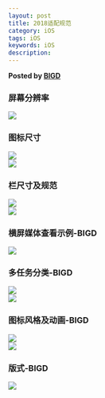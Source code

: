 ```yaml
---  
layout: post  
title: 2018适配规范 
category: iOS  
tags: iOS  
keywords: iOS  
description: 
---  
```


__Posted by [BIGD](https://mp.weixin.qq.com/s/cTE6_IWEgMG5NEwnBvbIkg)__  

### 屏幕分辨率  
![](/assets/postAssets/2018/6da248f503fsdff343d76a16e07dgf1.webp)  

### 图标尺寸  
![](/assets/postAssets/2018/6da248f503fsdff343d76a16e07dgf2.webp)  
![](/assets/postAssets/2018/6da248f503fsdff343d76a16e07dgf3.webp)  

### 栏尺寸及规范  
![](/assets/postAssets/2018/6da248f503fsdff343d76a16e07dgf4.webp)  
![](/assets/postAssets/2018/6da248f503fsdff343d76a16e07dgf5.webp)  

### 横屏媒体查看示例-BIGD  
![](/assets/postAssets/2018/6da248f503fsdff343d76a16e07dgf6.webp)  

### 多任务分类-BIGD  
![](/assets/postAssets/2018/6da248f503fsdff343d76a16e07dgf7.webp)  
![](/assets/postAssets/2018/6da248f503fsdff343d76a16e07dgf8.webp)  

### 图标风格及动画-BIGD  
![](/assets/postAssets/2018/6da248f503fsdff343d76a16e07dgf9.webp)  
![](/assets/postAssets/2018/6da248f503fsdff343d76a16e07dgf10.webp)  

### 版式-BIGD  
![](/assets/postAssets/2018/6da248f503fsdff343d76a16e07dgf11.webp)  


